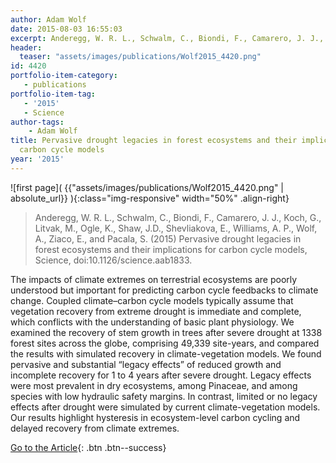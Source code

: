 ```yaml
---
author: Adam Wolf
date: 2015-08-03 16:55:03
excerpt: Anderegg, W. R. L., Schwalm, C., Biondi, F., Camarero, J. J., Koch, G., Litvak, M., Ogle, K., Shaw, J.D., Shevliakova, E., Williams, A. P., Wolf, A., Ziaco, E., and Pacala, S. (2015) Pervasive drought legacies in forest ecosystems and their implications for carbon cycle models, Science, doi:10.1126/ science.aab1833.
header:
  teaser: "assets/images/publications/Wolf2015_4420.png"
id: 4420
portfolio-item-category:
   - publications
portfolio-item-tag:
   - '2015'
   - Science
author-tags:
    - Adam Wolf
title: Pervasive drought legacies in forest ecosystems and their implications for
  carbon cycle models
year: '2015'
---
```


![first page]( {{"assets/images/publications/Wolf2015_4420.png" | absolute_url}} ){:class="img-responsive" width="50%" .align-right}

> Anderegg, W. R. L., Schwalm, C., Biondi, F., Camarero, J. J., Koch, G., Litvak, M., Ogle, K., Shaw, J.D., Shevliakova, E., Williams, A. P., Wolf, A., Ziaco, E., and Pacala, S. (2015) Pervasive drought legacies in forest ecosystems and their implications for carbon cycle models, Science, doi:10.1126/science.aab1833.


The impacts of climate extremes on terrestrial ecosystems are poorly understood but important for predicting carbon cycle feedbacks to climate change. Coupled climate–carbon cycle models typically assume that vegetation recovery from extreme drought is immediate and complete, which conflicts with the understanding of basic plant physiology. We examined the recovery of stem growth in trees after severe drought at 1338 forest sites across the globe, comprising 49,339 site-years, and compared the results with simulated recovery in climate-vegetation models. We found pervasive and substantial “legacy effects” of reduced growth and incomplete recovery for 1 to 4 years after severe drought. Legacy effects were most prevalent in dry ecosystems, among Pinaceae, and among species with low hydraulic safety margins. In contrast, limited or no legacy effects after drought were simulated by current climate-vegetation models. Our results highlight hysteresis in ecosystem-level carbon cycling and delayed recovery from climate extremes.


[Go to the Article](http://www.sciencemag.org/content/349/6247/528){: .btn .btn--success}